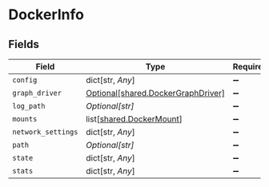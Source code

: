 # DockerInfo


## Fields

| Field                                                                              | Type                                                                               | Required                                                                           | Description                                                                        |
| ---------------------------------------------------------------------------------- | ---------------------------------------------------------------------------------- | ---------------------------------------------------------------------------------- | ---------------------------------------------------------------------------------- |
| `config`                                                                           | dict[str, *Any*]                                                                   | :heavy_minus_sign:                                                                 | N/A                                                                                |
| `graph_driver`                                                                     | [Optional[shared.DockerGraphDriver]](undefined/models/shared/dockergraphdriver.md) | :heavy_minus_sign:                                                                 | N/A                                                                                |
| `log_path`                                                                         | *Optional[str]*                                                                    | :heavy_minus_sign:                                                                 | N/A                                                                                |
| `mounts`                                                                           | list[[shared.DockerMount](undefined/models/shared/dockermount.md)]                 | :heavy_minus_sign:                                                                 | N/A                                                                                |
| `network_settings`                                                                 | dict[str, *Any*]                                                                   | :heavy_minus_sign:                                                                 | N/A                                                                                |
| `path`                                                                             | *Optional[str]*                                                                    | :heavy_minus_sign:                                                                 | N/A                                                                                |
| `state`                                                                            | dict[str, *Any*]                                                                   | :heavy_minus_sign:                                                                 | N/A                                                                                |
| `stats`                                                                            | dict[str, *Any*]                                                                   | :heavy_minus_sign:                                                                 | N/A                                                                                |